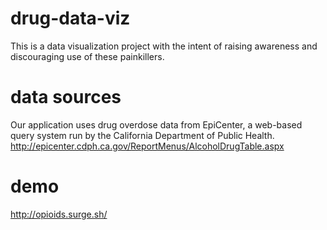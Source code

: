 # drug-data-viz

This is a data visualization project with the intent of raising awareness and discouraging use of these painkillers.

# data sources
Our application uses drug overdose data from EpiCenter, a web-based query system run by the California Department of Public Health. http://epicenter.cdph.ca.gov/ReportMenus/AlcoholDrugTable.aspx

# demo
http://opioids.surge.sh/



